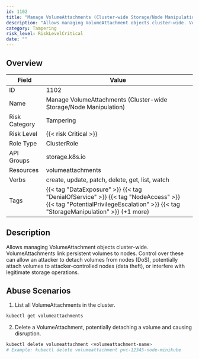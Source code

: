 ```yaml
---
id: 1102
title: "Manage VolumeAttachments (Cluster-wide Storage/Node Manipulation)"
description: "Allows managing VolumeAttachment objects cluster-wide. VolumeAttachments link persistent volumes to nodes. Control over these can allow an attacker to detach volumes from nodes (DoS), potentially attach volumes to attacker-controlled nodes (data theft), or interfere with legitimate storage operations."
category: Tampering
risk_level: RiskLevelCritical
date: ""
---
```


## Overview

| Field         | Value                                                                                                                                                                    |
| ------------- | ------------------------------------------------------------------------------------------------------------------------------------------------------------------------ |
| ID            | 1102                                                                                                                                                                     |
| Name          | Manage VolumeAttachments (Cluster-wide Storage/Node Manipulation)                                                                                                        |
| Risk Category | Tampering                                                                                                                                                                |
| Risk Level    | {{< risk Critical >}}                                                                                                                                                    |
| Role Type     | ClusterRole                                                                                                                                                              |
| API Groups    | storage.k8s.io                                                                                                                                                           |
| Resources     | volumeattachments                                                                                                                                                        |
| Verbs         | create, update, patch, delete, get, list, watch                                                                                                                          |
| Tags          | {{< tag "DataExposure" >}} {{< tag "DenialOfService" >}} {{< tag "NodeAccess" >}} {{< tag "PotentialPrivilegeEscalation" >}} {{< tag "StorageManipulation" >}} (+1 more) |

## Description

Allows managing VolumeAttachment objects cluster-wide. VolumeAttachments link persistent volumes to nodes. Control over these can allow an attacker to detach volumes from nodes (DoS), potentially attach volumes to attacker-controlled nodes (data theft), or interfere with legitimate storage operations.

## Abuse Scenarios

1. List all VolumeAttachments in the cluster.

```bash
kubectl get volumeattachments

```

2. Delete a VolumeAttachment, potentially detaching a volume and causing disruption.

```bash
kubectl delete volumeattachment <volumeattachment-name>
# Example: kubectl delete volumeattachment pvc-12345-node-minikube

```
